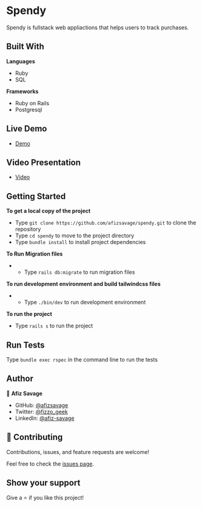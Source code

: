# Spendy

Spendy is fullstack web appliactions that helps users to track purchases.

## Built With

**Languages**

- Ruby
- SQL

**Frameworks**

- Ruby on Rails
- Postgresql

## Live Demo

- [Demo](https://mighty-refuge-76823.herokuapp.com/)

## Video Presentation

- [Video](https://drive.google.com/file/d/1RvsTJASZ36tnAQYaLLvOs5ZcyPiaD8dm/view?usp=sharing)

## Getting Started

**To get a local copy of the project**

- Type `git clone https://github.com/afizsavage/spendy.git` to clone the repository
- Type `cd spendy` to move to the project directory
- Type `bundle install` to install project dependencies

**To Run Migration files**

- - Type `rails db:migrate` to run migration files

**To run development environment and build tailwindcss files**

- - Type `./bin/dev` to run development environment

**To run the project**

- Type `rails s` to run the project

## Run Tests

Type `bundle exec rspec` in the command line to run the tests

## Author

👤 **Afiz Savage**

- GitHub: [@afizsavage](https://github.com/afizsavage)
- Twitter: [@fizzo_geek](https://twitter.com/fizzo_geek)
- LinkedIn: [@afiz-savage](https://www.linkedin.com/in/afiz-savage-3b91a21ba/)

## 🤝 Contributing

Contributions, issues, and feature requests are welcome!

Feel free to check the [issues page](../../issues/).

## Show your support

Give a ⭐️ if you like this project!
